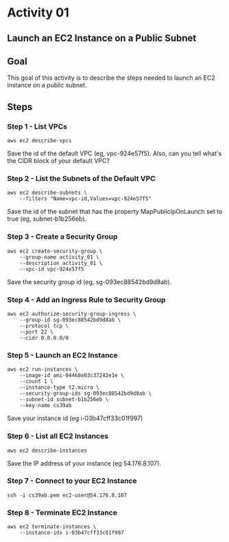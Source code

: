 # Activity 01

## Launch an EC2 Instance on a Public Subnet

## Goal
This goal of this activity is to describe the steps needed to launch an EC2 instance on a public subnet. 
 
## Steps

### Step 1 - List VPCs

```
aws ec2 describe-vpcs
```

Save the id of the default VPC (eg, vpc-924e57f5). Also, can you tell what's the CIDR block of your default VPC?

### Step 2 - List the Subnets of the Default VPC

```
aws ec2 describe-subnets \
    --filters "Name=vpc-id,Values=vpc-924e57f5"
```

Save the id of the subnet that has the property MapPublicIpOnLaunch set to true (eg, subnet-b1b256eb). 

### Step 3 - Create a Security Group 

```
aws ec2 create-security-group \
    --group-name activity_01 \
    --description activity_01 \
    --vpc-id vpc-924e57f5 
```

Save the security group id (eg, sg-093ec88542bd9d8ab).

### Step 4 - Add an Ingress Rule to Security Group 

```
aws ec2 authorize-security-group-ingress \
    --group-id sg-093ec88542bd9d8ab \
    --protocol tcp \
    --port 22 \
    --cidr 0.0.0.0/0
```

### Step 5 - Launch an EC2 Instance

```
aws ec2 run-instances \
    --image-id ami-04468e03c37242e1e \
    --count 1 \
    --instance-type t2.micro \
    --security-group-ids sg-093ec88542bd9d8ab \
    --subnet-id subnet-b1b256eb \
    --key-name cs39ab
```

Save your instance id (eg i-03b47cff33c01f997)

### Step 6 - List all EC2 Instances

```
aws ec2 describe-instances
```

Save the IP address of your instance (eg 54.176.8.107). 

### Step 7 - Connect to your EC2 Instance 

```
ssh -i cs39ab.pem ec2-user@54.176.8.107
```

### Step 8 - Terminate EC2 Instance 

```
aws ec2 terminate-instances \
    --instance-ids i-03b47cff33c01f997
```